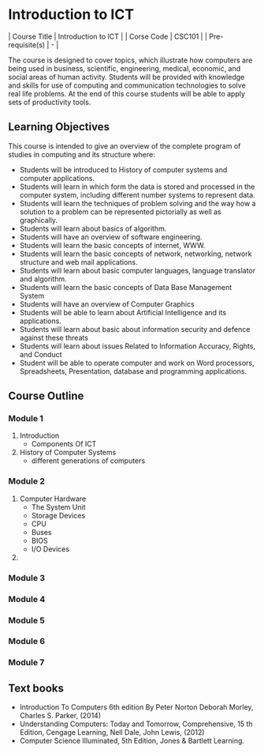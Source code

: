 # Introduction to ICT 

| Course Title | Introduction to ICT |
| Corse Code | CSC101 |
| Pre-requisite(s) | - |

The course is designed to cover topics, which illustrate how computers are being used in business, scientific, engineering, medical, economic, and social areas of human activity. Students will be provided with knowledge and skills for use of computing and communication technologies to solve real life problems. At the end of this course students will be able to apply sets of productivity tools.

## Learning Objectives

This course is intended to give an overview of the complete program of studies in computing and its structure where:

* Students will be introduced to History of computer systems and computer applications.
* Students will learn in which form the data is stored and processed in the computer system, including different number systems to represent data.
* Students will learn the techniques of problem solving and the way how a solution to a problem can be represented pictorially as well as graphically.
* Students will learn about basics of algorithm.
* Students will have an overview of software engineering.
* Students will learn the basic concepts of internet, WWW.
* Students will learn the basic concepts of network, networking, network structure and web mail applications.
* Students will learn about basic computer languages, language translator and algorithm.
* Students will learn the basic concepts of Data Base Management System
* Students will have an overview of Computer Graphics
* Students will be able to learn about Artificial Intelligence and its applications.
* Students will learn about basic about information security and defence against these threats
* Students will learn about issues Related to Information Accuracy, Rights, and Conduct
* Student will be able to operate computer and work on Word processors, Spreadsheets, Presentation, database and programming applications.

## Course Outline

### Module 1

1. Introduction
    * Components Of ICT
2. History of Computer Systems
    * different generations of computers

### Module 2

1. Computer Hardware
    * The System Unit
    * Storage Devices
    * CPU 
    * Buses
    * BIOS
    * I/O Devices
2. 

### Module 3

### Module 4

### Module 5

### Module 6

### Module 7

## Text books

* Introduction To Computers 6th edition By Peter Norton Deborah Morley, Charles S. Parker, (2014)
* Understanding Computers: Today and Tomorrow, Comprehensive, 15 th Edition, Cengage Learning, Nell Dale, John Lewis, (2012)
* Computer Science Illuminated, 5th Edition, Jones &amp; Bartlett Learning.
